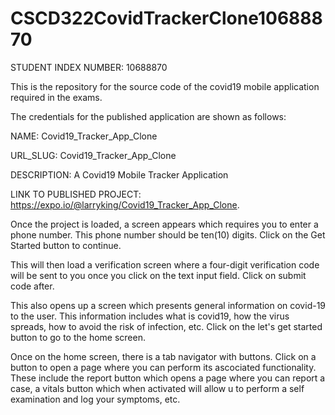 # CSCD322CovidTrackerClone10688870
STUDENT INDEX NUMBER: 10688870

This is the repository for the source code of the covid19 mobile application required in the exams.

The credentials for the published application are shown as follows:

NAME: Covid19_Tracker_App_Clone

URL_SLUG: Covid19_Tracker_App_Clone

DESCRIPTION: A Covid19 Mobile Tracker Application

LINK TO PUBLISHED PROJECT: https://expo.io/@larryking/Covid19_Tracker_App_Clone.


Once the project is loaded, a screen appears which requires you to enter a phone number. This
phone number should be ten(10) digits. Click on the Get Started button to continue.

This will then load a verification screen where a four-digit verification code will be sent to you once you click on the text input field. Click on submit code after.

This also opens up a screen which presents general information on covid-19 to the user. This information includes what is covid19, how the virus spreads, how to avoid the risk of infection, etc. Click on the let's get started button to go to the home screen.

Once on the home screen, there is a tab navigator with buttons. Click on a button to open a page where you can perform its ascociated functionality. These include the report button which opens a page where you can report a case, a vitals button which when activated will allow u to perform a self examination and log your symptoms, etc.

